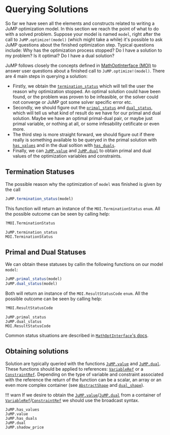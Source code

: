 Querying Solutions
==================

So far we have seen all the elements and constructs related to writing a JuMP
optimization model. In this section we reach the point of what to do
with a solved problem. Suppose your model is named `model`, right after the
call to `JuMP.optimize!(model)` (which might take a while) it's possible to
ask JuMP questions about the finished optimization step. Typical questions
include: Why has the optimization process stopped? Do I have a solution to my
problem? Is it optimal? Do I have a dual solution?

JuMP follows closely the concepts defined in [MathOptInterface (MOI)](https://github.com/JuliaOpt/MathOptInterface.jl)
to answer user questions about a finished call to `JuMP.optimize!(model)`.
There are 4 main steps in querying a solution:

* Firstly, we obtain the [`termination_status`](@ref) which will tell the user the reason why
optimization stopped. An optimal solution could have been found, or the problem
was proven to be infeasible, or the solver could not converge or JuMP got some
solver specific error etc.
* Secondly, we should figure out the [`primal_status`](@ref) and [`dual_status`](@ref), which will tell us what
kind of result do we have for our primal and dual solution. Maybe we have an
optimal primal-dual pair, or maybe just primal variable, or nothing at all,
or some infesability cetificate or even more.
* The third step is more straight forward, we should figure out if there really
is something available to be queryed in the primal solution with [`has_values`](@ref)
and in the dual soltion with [`has_duals`](@ref).
* Finally, we can [`JuMP.value`](@ref) and [`JuMP.dual`](@ref) to obtain primal and dual values of
the optimization variables and constraints.

## Termination Statuses

The possible reason why the optimization of `model` was finished is given by the call
```julia
JuMP.termination_status(model)
```

This function will return an instance of the `MOI.TerminationStatus` `enum`. All the possible outcome can be seen by calling help:
```julia
?MOI.TerminationStatus
```

```@docs
JuMP.termination_status
MOI.TerminationStatus
```

## Primal and Dual Statuses

We can obtain these statuses by callin the following functions on our model `model`:
```julia
JuMP.primal_status(model)
JuMP.dual_status(model)
```

Both will return an instance of the `MOI.ResultStatusCode` `enum`. All the possible outcome can be seen by calling help:
```julia
?MOI.ResultStatusCode
```

```@docs
JuMP.primal_status
JuMP.dual_status
MOI.ResultStatusCode
```

Common status situations are described in [`MathOptInterface`'s docs](http://www.juliaopt.org/MathOptInterface.jl/stable/apimanual/#Common-status-situations-1).

## Obtaining solutions

Solution are typically queried with the functions [`JuMP.value`](@ref) and [`JuMP.dual`](@ref).
These functions should be applied to references: [`VariableRef`](@ref) or a [`ConstraintRef`](@ref).
Depending on the type of variable and constraint associated with the reference the
return of the function can be a scalar, an array or an even more complex container (see [`AbstractShape`](@ref) and [`dual_shape`](@ref)).

!!! warn
    If we desire to obtain the [`JuMP.value`](@ref)/[`JuMP.dual`](@ref) from a container of [`VariableRef`](@ref)/[`ConstraintRef`](@ref)  we should use
    the broadcast syntax.

```@docs
JuMP.has_values
JuMP.value
JuMP.has_duals
JuMP.dual
JuMP.shadow_price
```